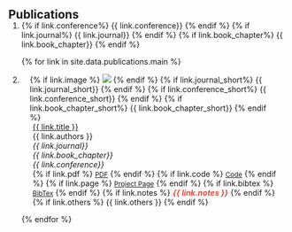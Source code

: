 <h2 id="publications" style="margin: 2px 0px -15px;">Publications</h2>

<div class="publications">
<ol class="bibliography">





<li>
<div class="pub-row">
    {% if link.conference%} 
    <abbr class="badge">{{ link.conference}}</abbr>
    {% endif %}
    {% if link.journal%} 
    <abbr class="badge">{{ link.journal}}</abbr>
    {% endif %}
    {% if link.book_chapter%} 
    <abbr class="badge">{{ link.book_chapter}}</abbr>
    {% endif %}
  </div>
</li>


{% for link in site.data.publications.main %}

<li>
<div class="pub-row">
  <div class="col-sm-3 abbr" style="position: relative;padding-right: 15px;padding-left: 15px;">
    {% if link.image %} 
    <img src="{{ link.image }}" class="teaser img-fluid z-depth-1" style="width=100;height=40%">
    {% endif %}
    {% if link.journal_short%} 
    <abbr class="badge">{{ link.journal_short}}</abbr>
    {% endif %}
    {% if link.conference_short%} 
    <abbr class="badge">{{ link.conference_short}}</abbr>
    {% endif %}
    {% if link.book_chapter_short%} 
    <abbr class="badge">{{ link.book_chapter_short}}</abbr>
    {% endif %}
  </div>
  <div class="col-sm-9" style="position: relative;padding-right: 15px;padding-left: 20px;">
      <div class="title"><a href="{{ link.pdf }}">{{ link.title }}</a></div>
      <div class="author">{{ link.authors }}</div>
      <div class="periodical"><em>{{ link.journal}}</em>
      </div>
      <div class="periodical"><em>{{ link.book_chapter}}</em>
      </div>
      <div class="periodical"><em>{{ link.conference}}</em>
      </div>
    <div class="links">
      {% if link.pdf %} 
      <a href="{{ link.pdf }}" class="btn btn-sm z-depth-0" role="button" target="_blank" style="font-size:12px;">PDF</a>
      {% endif %}
      {% if link.code %} 
      <a href="{{ link.code }}" class="btn btn-sm z-depth-0" role="button" target="_blank" style="font-size:12px;">Code</a>
      {% endif %}
      {% if link.page %} 
      <a href="{{ link.page }}" class="btn btn-sm z-depth-0" role="button" target="_blank" style="font-size:12px;">Project Page</a>
      {% endif %}
      {% if link.bibtex %} 
      <a href="{{ link.bibtex }}" class="btn btn-sm z-depth-0" role="button" target="_blank" style="font-size:12px;">BibTex</a>
      {% endif %}
      {% if link.notes %} 
      <strong> <i style="color:#e74d3c">{{ link.notes }}</i></strong>
      {% endif %}
      {% if link.others %} 
      {{ link.others }}
      {% endif %}
    </div>
  </div>
</div>
</li>


{% endfor %}

</ol>
</div>
